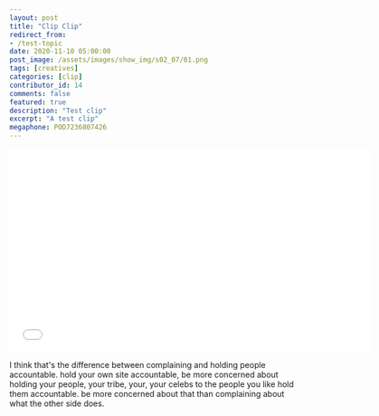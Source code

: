```yaml
---
layout: post
title: "Clip Clip"
redirect_from:
- /test-topic
date: 2020-11-10 05:00:00
post_image: /assets/images/show_img/s02_07/01.png
tags: [creatives]
categories: [clip]
contributor_id: 14
comments: false
featured: true
description: "Test clip"
excerpt: "A test clip"
megaphone: POD7236807426
---
```


<iframe src="//share.descript.com/embed/G2RFRYWWCax" width="640" height="360" frameborder="0" allowfullscreen></iframe>

I think that's the difference between complaining and holding people accountable. hold your own site accountable, be more concerned about holding your people, your tribe, your, your celebs to the people you like hold them accountable. be more concerned about that than complaining about what the other side does.